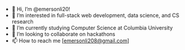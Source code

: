 - 👋 Hi, I’m @emersonli20!
- 👀 I’m interested in full-stack web development, data science, and CS research
- 🌱 I’m currently studying Computer Science at Columbia University
- 💞️ I’m looking to collaborate on hackathons
- 📫 How to reach me [emersonli208@gmail.com]

<!---
emersonli20/emersonli20 is a ✨ special ✨ repository because its `README.md` (this file) appears on your GitHub profile.
You can click the Preview link to take a look at your changes.
--->
